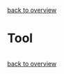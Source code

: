 [back to overview](../../README.markdown#initial-functionality)

Tool 
===============================


````php

````

[back to overview](../../README.markdown#initial-functionality)
